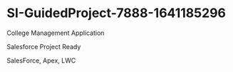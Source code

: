 # SI-GuidedProject-7888-1641185296

College Management Application

Salesforce Project Ready


SalesForce, Apex, LWC
